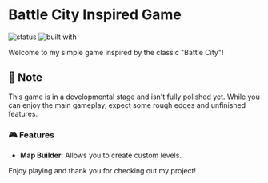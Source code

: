 # Battle City Inspired Game

![status](https://img.shields.io/badge/status-under%20development-yellow)
![built with](https://img.shields.io/badge/built%20with-JavaFX-orange)

Welcome to my simple game inspired by the classic "Battle City"!

## 🚧 **Note**
This game is in a developmental stage and isn't fully polished yet. While you can enjoy the main gameplay, expect some rough edges and unfinished features.

### 🎮 **Features**

- **Map Builder**: Allows you to create custom levels.

Enjoy playing and thank you for checking out my project!
